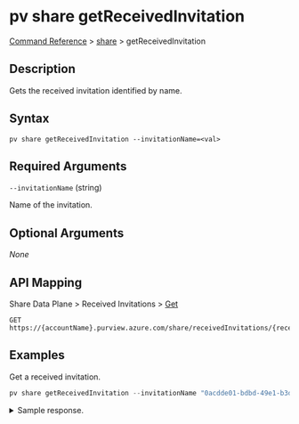 # pv share getReceivedInvitation

[Command Reference](../../../README.md#command-reference) > [share](./main.md) >  getReceivedInvitation

## Description

Gets the received invitation identified by name.

## Syntax

```
pv share getReceivedInvitation --invitationName=<val>
```

## Required Arguments

`--invitationName` (string)

Name of the invitation.

## Optional Arguments

*None*

## API Mapping

Share Data Plane > Received Invitations > [Get](https://docs.microsoft.com/en-us/rest/api/purview/sharedataplane/received-invitations/get)
```
GET https://{accountName}.purview.azure.com/share/receivedInvitations/{receivedInvitationName}
```

## Examples

Get a received invitation.

```powershell
pv share getReceivedInvitation --invitationName "0acdde01-bdbd-49e1-b3d8-275d62b9b9bc"
```


<details><summary>Sample response.</summary>
<p>

```json
{
   "id":"/receivedInvitations/0acdde01-bdbd-49e1-b3d8-275d62b9b9bc",
   "invitationKind":"User",
   "name":"0acdde01-bdbd-49e1-b3d8-275d62b9b9bc",
   "properties":{
      "description":"This is a description.",
      "invitationStatus":"Pending",
      "location":"northeurope",
      "receiverEmail":"tarifat@microsoft.com",
      "receiverName":null,
      "receiverTenantName":null,
      "senderEmail":"tarifat@microsoft.com",
      "senderName":"Taygan Rifat",
      "senderTenantName":"Microsoft",
      "sentAt":"2022-09-02T13:38:29.3185176Z",
      "sentShareName":"NewShare",
      "shareKind":"InPlace",
      "targetEmail":"tarifat@microsoft.com"
   },
   "type":"receivedInvitations"
}
```
</p>
</details>
